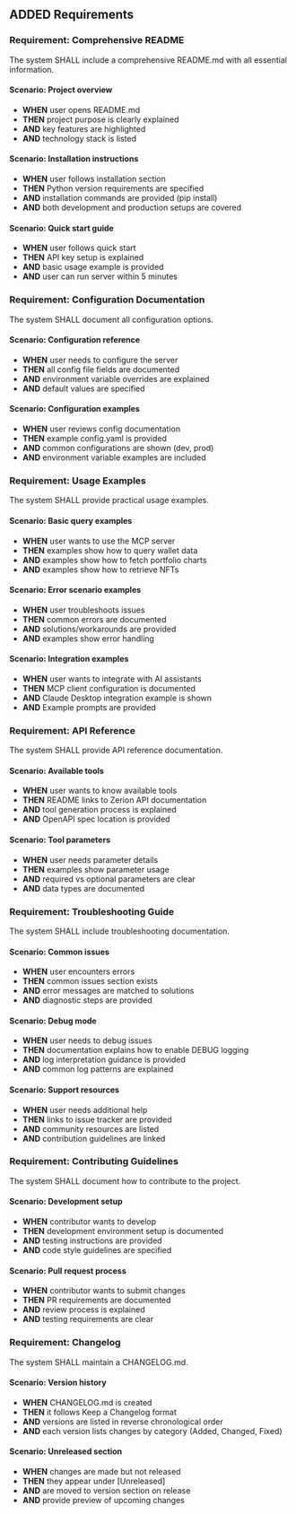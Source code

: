 ## ADDED Requirements

### Requirement: Comprehensive README
The system SHALL include a comprehensive README.md with all essential information.

#### Scenario: Project overview
- **WHEN** user opens README.md
- **THEN** project purpose is clearly explained
- **AND** key features are highlighted
- **AND** technology stack is listed

#### Scenario: Installation instructions
- **WHEN** user follows installation section
- **THEN** Python version requirements are specified
- **AND** installation commands are provided (pip install)
- **AND** both development and production setups are covered

#### Scenario: Quick start guide
- **WHEN** user follows quick start
- **THEN** API key setup is explained
- **AND** basic usage example is provided
- **AND** user can run server within 5 minutes

### Requirement: Configuration Documentation
The system SHALL document all configuration options.

#### Scenario: Configuration reference
- **WHEN** user needs to configure the server
- **THEN** all config file fields are documented
- **AND** environment variable overrides are explained
- **AND** default values are specified

#### Scenario: Configuration examples
- **WHEN** user reviews config documentation
- **THEN** example config.yaml is provided
- **AND** common configurations are shown (dev, prod)
- **AND** environment variable examples are included

### Requirement: Usage Examples
The system SHALL provide practical usage examples.

#### Scenario: Basic query examples
- **WHEN** user wants to use the MCP server
- **THEN** examples show how to query wallet data
- **AND** examples show how to fetch portfolio charts
- **AND** examples show how to retrieve NFTs

#### Scenario: Error scenario examples
- **WHEN** user troubleshoots issues
- **THEN** common errors are documented
- **AND** solutions/workarounds are provided
- **AND** examples show error handling

#### Scenario: Integration examples
- **WHEN** user wants to integrate with AI assistants
- **THEN** MCP client configuration is documented
- **AND** Claude Desktop integration example is shown
- **AND** Example prompts are provided

### Requirement: API Reference
The system SHALL provide API reference documentation.

#### Scenario: Available tools
- **WHEN** user wants to know available tools
- **THEN** README links to Zerion API documentation
- **AND** tool generation process is explained
- **AND** OpenAPI spec location is provided

#### Scenario: Tool parameters
- **WHEN** user needs parameter details
- **THEN** examples show parameter usage
- **AND** required vs optional parameters are clear
- **AND** data types are documented

### Requirement: Troubleshooting Guide
The system SHALL include troubleshooting documentation.

#### Scenario: Common issues
- **WHEN** user encounters errors
- **THEN** common issues section exists
- **AND** error messages are matched to solutions
- **AND** diagnostic steps are provided

#### Scenario: Debug mode
- **WHEN** user needs to debug issues
- **THEN** documentation explains how to enable DEBUG logging
- **AND** log interpretation guidance is provided
- **AND** common log patterns are explained

#### Scenario: Support resources
- **WHEN** user needs additional help
- **THEN** links to issue tracker are provided
- **AND** community resources are listed
- **AND** contribution guidelines are linked

### Requirement: Contributing Guidelines
The system SHALL document how to contribute to the project.

#### Scenario: Development setup
- **WHEN** contributor wants to develop
- **THEN** development environment setup is documented
- **AND** testing instructions are provided
- **AND** code style guidelines are specified

#### Scenario: Pull request process
- **WHEN** contributor wants to submit changes
- **THEN** PR requirements are documented
- **AND** review process is explained
- **AND** testing requirements are clear

### Requirement: Changelog
The system SHALL maintain a CHANGELOG.md.

#### Scenario: Version history
- **WHEN** CHANGELOG.md is created
- **THEN** it follows Keep a Changelog format
- **AND** versions are listed in reverse chronological order
- **AND** each version lists changes by category (Added, Changed, Fixed)

#### Scenario: Unreleased section
- **WHEN** changes are made but not released
- **THEN** they appear under [Unreleased]
- **AND** are moved to version section on release
- **AND** provide preview of upcoming changes
